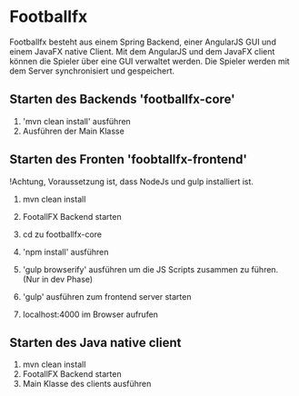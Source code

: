 # Footballfx 
Footballfx besteht aus einem Spring Backend, einer AngularJS GUI und einem JavaFX native Client.
Mit dem  AngularJS und dem JavaFX client können die Spieler über eine GUI verwaltet werden. 
Die Spieler werden mit dem Server synchronisiert und gespeichert.

## Starten des Backends 'footballfx-core'
1. 'mvn clean install' ausführen
2. Ausführen der Main Klasse

## Starten des Fronten 'foobtallfx-frontend'
!Achtung, Voraussetzung ist, dass NodeJs und gulp installiert ist.

1. mvn clean install
2. FootallFX Backend starten 

3. cd zu footballfx-core
4. 'npm install' ausführen
5. 'gulp browserify' ausführen um die JS Scripts zusammen zu führen. (Nur in dev Phase)
6. 'gulp' ausführen zum frontend server starten
7. localhost:4000 im Browser aufrufen

## Starten des Java native client
1. mvn clean install
2. FootallFX Backend starten
3. Main Klasse des clients ausführen